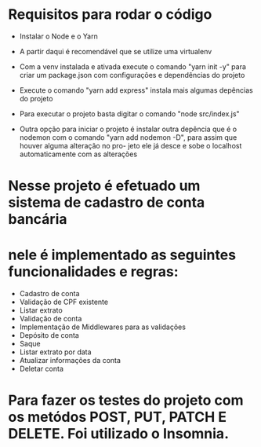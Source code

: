 # Requisitos para rodar o código
  - Instalar o Node e o Yarn
* A partir daqui é recomendável que se utilize uma virtualenv

* Com a venv instalada e ativada execute o comando "yarn init -y" para criar um 
package.json com configurações e dependências do projeto

* Execute o comando "yarn add express" instala mais algumas depências do projeto

* Para executar o projeto basta digitar o comando "node src/index.js"

* Outra opção para iniciar o projeto é instalar outra depência que é o nodemon com
o comando "yarn add nodemon -D", para assim que houver alguma alteração no pro-
jeto ele já desce e sobe o localhost automaticamente com as alterações


# Nesse projeto é efetuado um sistema de cadastro de conta bancária
# nele é implementado as seguintes funcionalidades e regras:
- Cadastro de conta
- Validação de CPF existente
- Listar extrato
- Validação de conta
- Implementação de Middlewares para as validações
- Depósito de conta
- Saque
- Listar extrato por data
- Atualizar informações da conta
- Deletar conta 

# Para fazer os testes do projeto com os metódos POST, PUT, PATCH E DELETE. Foi utilizado o Insomnia.